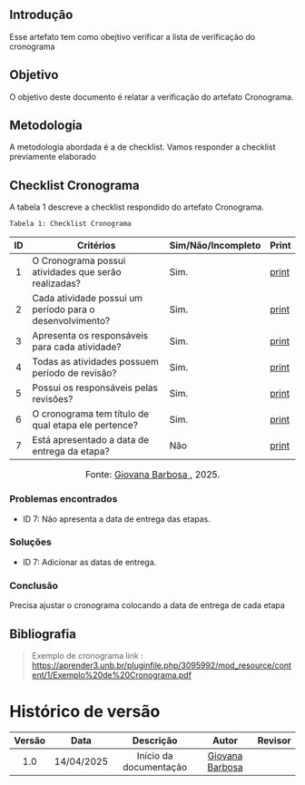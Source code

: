 ## Introdução
Esse artefato tem como obejtivo verificar a lista de verificação do cronograma

## Objetivo
O objetivo deste documento é relatar a verificação do artefato Cronograma.

## Metodologia
A metodologia abordada é a de checklist. Vamos responder a checklist previamente elaborado

## Checklist Cronograma
A tabela 1 descreve a checklist respondido do artefato Cronograma.

    Tabela 1: Checklist Cronograma

|ID| Critérios                             | Sim/Não/Incompleto        | Print
| :----: | --------- | ---------- | ---------- | 
| 1 | O Cronograma possui atividades que serão realizadas?| Sim.| [print](https://drive.google.com/file/d/1SNVtO1Dbi5h7drkfLvD2yurDPu55ua2I/view?usp=sharing) |
| 2 | Cada atividade possui um período para o desenvolvimento?| Sim.| [print](https://drive.google.com/file/d/1SNVtO1Dbi5h7drkfLvD2yurDPu55ua2I/view?usp=sharing) |
| 3 | Apresenta os responsáveis para cada atividade?| Sim.| [print](https://drive.google.com/file/d/1SNVtO1Dbi5h7drkfLvD2yurDPu55ua2I/view?usp=sharing) |
| 4 | Todas as atividades possuem período de revisão?| Sim.| [print](https://drive.google.com/file/d/1SNVtO1Dbi5h7drkfLvD2yurDPu55ua2I/view?usp=sharing) |
| 5 | Possui os responsáveis pelas revisões? | Sim.| [print](https://drive.google.com/file/d/1SNVtO1Dbi5h7drkfLvD2yurDPu55ua2I/view?usp=sharing) |
| 6 | O cronograma tem título de qual etapa ele pertence?| Sim.| [print](https://drive.google.com/file/d/1SNVtO1Dbi5h7drkfLvD2yurDPu55ua2I/view?usp=sharing) |
| 7 | Está apresentado a data de entrega da etapa? |Não| [print](https://drive.google.com/file/d/1SNVtO1Dbi5h7drkfLvD2yurDPu55ua2I/view?usp=sharing) |

<font size="3"><p style="text-align: center">Fonte: [Giovana Barbosa ](https://github.com/gio221), 2025.</p></font>


### Problemas encontrados
- ID 7: Não apresenta a data de entrega das etapas.

### Soluções
- ID 7: Adicionar as datas de entrega.

### Conclusão
Precisa ajustar o cronograma colocando a data de entrega de cada etapa

## Bibliografia
> Exemplo de cronograma link : https://aprender3.unb.br/pluginfile.php/3095992/mod_resource/content/1/Exemplo%20de%20Cronograma.pdf

# Histórico de versão

| Versão |    Data    |       Descrição        |                     Autor                      |                  Revisor                   |
| :----: | :--------: | :--------------------: | :--------------------------------------------: | :----------------------------------------: |
|  1.0   | 14/04/2025 | Início da documentação | [Giovana Barbosa ](https://github.com/gio221)  |  |